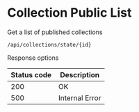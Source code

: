 Collection Public List
===================

Get a list of published collections

```shell title="Method <span class='color-method'>GET</span>"
/api/collections/state/{id}
```

Response options

| Status code                          | Description    |
|--------------------------------------|----------------|
| <span class='color-200'>200</span>   | OK             |
| <span class='color-error'>500</span> | Internal Error |